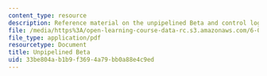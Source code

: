 ```yaml
---
content_type: resource
description: Reference material on the unpipelined Beta and control logic.
file: /media/https%3A/open-learning-course-data-rc.s3.amazonaws.com/6-004-computation-structures-spring-2009/33be804ab1b9f3694a79bb0a88e4c9ed_MIT6_004s09_lab_beta_diagram.pdf
file_type: application/pdf
resourcetype: Document
title: Unpipelined Beta
uid: 33be804a-b1b9-f369-4a79-bb0a88e4c9ed
---
```

